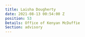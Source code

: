 ```yaml
---
title: Laisha Dougherty
date: 2021-08-13 00:54:00 Z
position: 53
Details: Office of Kenyan McDuffie
Section: advisory
---
```


